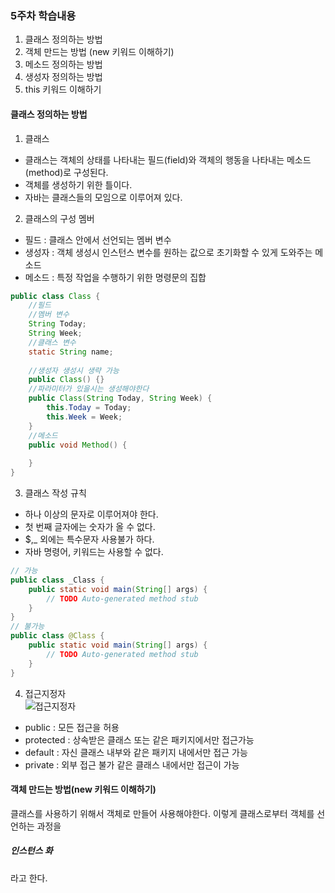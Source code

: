 ### 5주차 학습내용
1. 클래스 정의하는 방법
2. 객체 만드는 방법 (new 키워드 이해하기)
3. 메소드 정의하는 방법
4. 생성자 정의하는 방법
5. this 키워드 이해하기 

#### 클래스 정의하는 방법
1. 클래스
- 클래스는 객체의 상태를 나타내는 필드(field)와 객체의 행동을 나타내는 메소드(method)로 구성된다.
- 객체를 생성하기 위한 틀이다.
- 자바는 클래스들의 모임으로 이루어져 있다.

2. 클래스의 구성 멤버
- 필드 : 클래스 안에서 선언되는 멤버 변수
- 생성자 : 객체 생성시 인스턴스 변수를 원하는 값으로 초기화할 수 있게 도와주는 메소드
- 메소드 : 특정 작업을 수행하기 위한 명령문의 집합
```JAVA
public class Class {
	//필드
	//멤버 변수
	String Today;
	String Week;
	//클래스 변수
	static String name;
	
	//생성자 생성시 생략 가능 
	public Class() {}
	//파라미터가 있을시는 생성해야한다
	public Class(String Today, String Week) {
		this.Today = Today;
		this.Week = Week;
	}
	//메소드
	public void Method() {
		
	}
}
```
3. 클래스 작성 규칙 
- 하나 이상의 문자로 이루어져야 한다. 
- 첫 번째 글자에는 숫자가 올 수 없다. 
- $,_ 외에는 특수문자 사용불가 하다.
- 자바 명령어, 키워드는 사용할 수 없다.
```JAVA
// 가능
public class _Class {
	public static void main(String[] args) {
		// TODO Auto-generated method stub
	}
}
// 불가능
public class @Class {
	public static void main(String[] args) {
		// TODO Auto-generated method stub
	}
}
```
4. 접근지정자 <br/>
![접근지정자](https://user-images.githubusercontent.com/51444580/102589042-c482e080-4151-11eb-9569-f76f9782624d.GIF) <br/>
- public : 모든 접근을 허용
- protected : 상속받은 클래스 또는 같은 패키지에서만 접근가능
- default : 자신 클래스 내부와 같은 패키지 내에서만 접근 가능
- private : 외부 접근 불가 같은 클래스 내에서만 접근이 가능

#### 객체 만드는 방법(new 키워드 이해하기)
클래스를 사용하기 위해서 객체로 만들어 사용해야한다. 이렇게 클래스로부터 객체를 선언하는 과정을 <h5>인스턴스 화</h5> 라고 한다.

